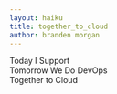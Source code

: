```yaml
---
layout: haiku
title: together_to_cloud
author: branden morgan
---
```


Today I Support<br>
Tomorrow We Do DevOps<br>
Together to Cloud<br>